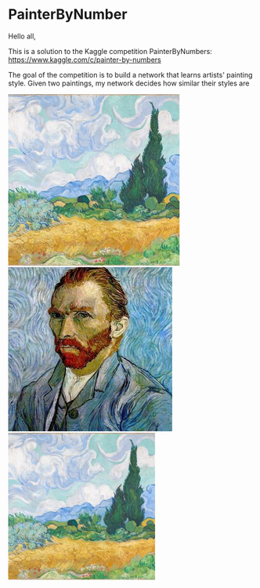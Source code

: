# PainterByNumber

Hello all,

This is a solution to the Kaggle competition PainterByNumbers: https://www.kaggle.com/c/painter-by-numbers

The goal of the competition is to build a network that learns artists' painting style.
Given two paintings, my network decides how similar their styles are

![Alt text](photos/n-3861-00-000045-hd.jpg "painting1")   ![Alt text](photos/self-portrait.jpg "painting2")
<img
  src="photos/n-3861-00-000045-hd.jpg"
  alt="Alt text"
  title="painting1"
  style="display: inline-block; margin: 0 auto; max-height: 300px">
